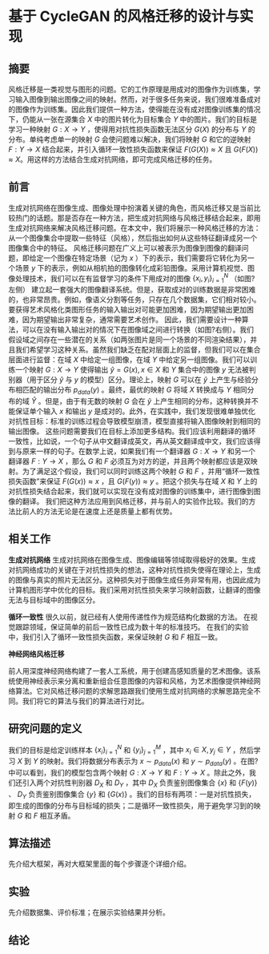 # 基于 CycleGAN 的风格迁移的设计与实现

## 摘要

风格迁移是一类视觉与图形的问题。它的工作原理是用成对的图像作为训练集，学习输入图像到输出图像之间的映射。然而，对于很多任务来说，我们很难准备成对的图像作为训练集。因此我们提供一种方法，使得能在没有成对图像训练集的情况下，仍能从一张在源集合 $X$ 中的图片转化为目标集合 $Y$ 中的图片。我们的目标是学习一种映射 $G: X \rightarrow Y$ ，使得用对抗性损失函数无法区分 $G(X)$ 的分布与 $Y$ 的分布。单纯考虑单一的映射 $G$ 会使问题难以解决，我们将映射 $G$ 和它的逆映射 $F: Y \rightarrow X$ 结合起来，并引入循环一致性损失函数来保证 $F(G(X)) \approx X$ 且 $G(F(X)) \approx X$。用这样的方法结合生成对抗网络，即可完成风格迁移的任务。

## 前言

生成对抗网络在图像生成、图像处理中扮演着关键的角色，而风格迁移又是当前比较热门的话题。那是否存在一种方法，把生成对抗网络与风格迁移结合起来，即用生成对抗网络来解决风格迁移问题。在本文中，我们将展示一种风格迁移的方法：从一个图像集合中提取一些特征（风格），然后指出如何从这些特征翻译成另一个图像集合中的特征。
风格迁移问题在广义上可以被表示为图像到图像的翻译问题，即给定一个图像在特定场景（记为 $x$ ）下的表示，我们需要将它转化为另一个场景 $y$ 下的表示，例如从相机拍的图像转化成彩铅图像。采用计算机视觉、图像处理技术，我们可以在有监督学习的条件下用成对的图像 $\{x_i, y_i\}_{i=1}^{N}$ （如图?左侧） 建立起一套强大的图像翻译系统。但是，获取成对的训练数据是非常困难的，也非常昂贵。例如，像语义分割等任务，只存在几个数据集，它们相对较小。要获得艺术风格化类图形任务的输入输出对可能更加困难，因为期望输出更加困难，因为期望输出非常复杂，通常需要艺术创作。
因此，我们需要设计一种算法，可以在没有输入输出对的情况下在图像域之间进行转换（如图?右侧）。我们假设域之间存在一些潜在的关系（如两张图片是同一个场景的不同渲染结果），并且我们希望学习这种关系。虽然我们缺乏在配对层面上的监督，但我们可以在集合层面进行监督：在域 $X$ 中给定一组图像，在域 $Y$ 中给定另一组图像。我们可以训练一个映射 $G: X \rightarrow Y$ 使得输出 $\hat{y} = G(x), x \in X$ 和 $Y$ 集合中的图像 $y$ 无法被判别器（用于区分 $\hat{y}$ 与 $y$ 的模型）区分。理论上，映射 $G$ 可以在 $\hat{y}$ 上产生与经验分布相匹配的输出分布 $p_{data}(y)$ 。最终，最优的映射 $G$ 将域 $X$ 转换成与 $Y$ 相同分布的域 $\hat{Y}$ 。但是，由于有无数的映射 $G$ 会在 $\hat{y}$ 上产生相同的分布，这种转换并不能保证单个输入 $x$ 和输出 $y$ 是成对的。此外，在实践中，我们发现很难单独优化对抗性目标：标准的训练过程会导致模型崩溃，模型直接将输入图像映射到相同的输出图像。
这些问题需要我们在目标上添加更多结构。我们应该利用翻译的循环一致性，比如说，一个句子从中文翻译成英文，再从英文翻译成中文，我们应该得到与原来一样的句子。在数学上说，如果我们有一个翻译器 $G: X \rightarrow Y$ 和另一个翻译器 $F: Y \rightarrow X$ ，那么 $G$ 和 $F$ 必须互为对方的逆，并且两个映射都应该是双映射。为了满足这个假设，我们可以同时训练这两个映射 $G$ 和 $F$ ，并用“循环一致性损失函数”来保证 $F(G(x)) \approx x$ ，且 $G(F(y)) \approx y$ 。把这个损失与在域 $X$ 和 $Y$ 上的对抗性损失结合起来，我们就可以实现在没有成对图像的训练集中，进行图像到图像的翻译。
我们把这种方法应用到风格迁移，并与前人的实验作比较。我们的方法比前人的方法无论是在速度上还是质量上都有优势。

## 相关工作

**生成对抗网络**
生成对抗网络在图像生成、图像编辑等领域取得极好的效果。生成对抗网络成功的关键在于对抗性损失的想法，这种对抗性损失使得在理论上，生成的图像与真实的照片无法区分。这种损失对于图像生成任务非常有用，也因此成为计算机图形学中优化的目标。我们采用对抗性损失来学习映射函数，让翻译的图像无法与目标域中的图像区分。

**循环一致性**
很久以前，就已经有人使用传递性作为规范结构化数据的方法。 在视觉跟踪领域，保证简单的前后一致性已成为数十年的标准技巧。  在我们的实验中，我们引入了循环一致性损失函数，来保证映射 $G$ 和 $F$ 相互一致。

**神经网络风格迁移**

前人用深度神经网络构建了一套人工系统，用于创建高感知质量的艺术图像。该系统使用神经表示来分离和重新组合任意图像的内容和风格，为艺术图像提供神经网络算法。它对风格迁移问题的求解思路跟我们使用生成对抗网络的求解思路完全不同。我们将它的算法与我们的算法进行对比。

## 研究问题的定义

我们的目标是给定训练样本 $\{x_i\}_{i=1}^{N}$ 和 $\{y_i\}_{j=1}^{M}$ ，其中 $x_i \in X, y_j \in Y$ ，然后学习 $X$ 到 $Y$ 的映射。我们将数据分布表示为 $x \sim p_{data}(x)$ 和 $y \sim p_{data}(y)$  。在图?中可以看到，我们的模型包含两个映射 $G: X \rightarrow Y$ 和 $F: Y \rightarrow X$ 。除此之外，我们还引入两个对抗性判别器 $D_X$ 和 $D_Y$ ，其中 $D_X$ 负责鉴别图像集合 $\{x\}$ 和 $\{F(y)\}$ 、 $D_Y$ 负责鉴别图像集合 $\{y\}$ 和 $\{G(x)\}$ 。我们的目标有两项：一是对抗性损失，即生成的图像的分布与目标域的损失；二是循环一致性损失，用于避免学习到的映射 $G$ 和 $F$ 相互矛盾。

## 算法描述

先介绍大框架，再对大框架里面的每个步骤逐个详细介绍。

## 实验

先介绍数据集、评价标准；在展示实验结果并分析。

## 结论

